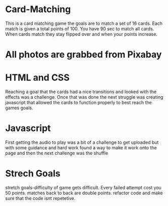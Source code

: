 # Card-Matching
This is a card matching game the goals are to match a set of 16 cards. Each match is given a total  points of 100. You have 90 sec to match all cards. When cards match they stay flipped over and when your points increase. 

# All photos are grabbed from Pixabay

# HTML and CSS
Reaching a goal that the cards had a nice transitions and looked with the effects was a challenge. Once that was done the next struggle was creating javascript that allowed the cards to function properly to best reach the games goals.
# Javascript 
First getting the audio to play was a bit of a challenge to get uploaded but with some guidance and hard work found a way to make it work onto the page and then the next challenge was the shuffle 

# Strech Goals
stretch goals-difficulty of game gets difficult. Every failed attempt cost you 50 points. matches back to back are double points. refactor code and make sure that the code isnt repetetive. 